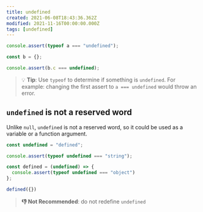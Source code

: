 ```yaml
---
title: undefined
created: 2021-06-08T18:43:36.362Z
modified: 2021-11-16T00:00:00.000Z
tags: [undefined]
---
```


```js
console.assert(typeof a === "undefined");

const b = {};

console.assert(b.c === undefined);
```

> 💡 **Tip**: Use `typeof` to determine if something is `undefined`. For example: changing the first assert to `a === undefined` would throw an error.

## `undefined` is not a reserved word

Unlike `null`, `undefined` is not a reserved word, so it could be used as a variable or a function argument. 

```js
const undefined = "defined";

console.assert(typeof undefined === "string");

const defined = (undefined) => {
  console.assert(typeof undefined === "object")
};

defined({})
```

> **👎 Not Recommended**: do not redefine `undefined`

